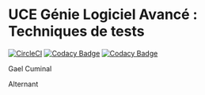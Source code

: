 # UCE Génie Logiciel Avancé : Techniques de tests

[![CircleCI](https://circleci.com/gh/K-Lovelace/ceri-m1-test/tree/master.svg?style=svg)](https://circleci.com/gh/K-Lovelace/ceri-m1-test/tree/master)
[![Codacy Badge](https://api.codacy.com/project/badge/Grade/189be5cb4232476186897bf057a3a188)](https://www.codacy.com/app/K-Lovelace/ceri-m1-test?utm_source=github.com&amp;utm_medium=referral&amp;utm_content=K-Lovelace/ceri-m1-test&amp;utm_campaign=Badge_Grade)
[![Codacy Badge](https://api.codacy.com/project/badge/Coverage/189be5cb4232476186897bf057a3a188)](https://www.codacy.com/app/K-Lovelace/ceri-m1-test?utm_source=github.com&utm_medium=referral&utm_content=K-Lovelace/ceri-m1-test&utm_campaign=Badge_Coverage)

Gael Cuminal

Alternant
